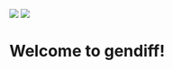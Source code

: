![](https://github.com/mburdastyh/frontend-project-lvl2/workflows/linter-auto/badge.svg)
![](https://github.com/mburdastyh/frontend-project-lvl2/workflows/tests-auto/badge.svg)

# Welcome to gendiff!

